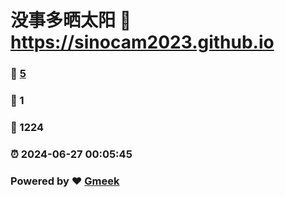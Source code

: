 # 没事多晒太阳 :link: https://sinocam2023.github.io 
### :page_facing_up: [5](https://sinocam2023.github.io/tag.html) 
### :speech_balloon: 1 
### :hibiscus: 1224 
### :alarm_clock: 2024-06-27 00:05:45 
### Powered by :heart: [Gmeek](https://github.com/Meekdai/Gmeek)
